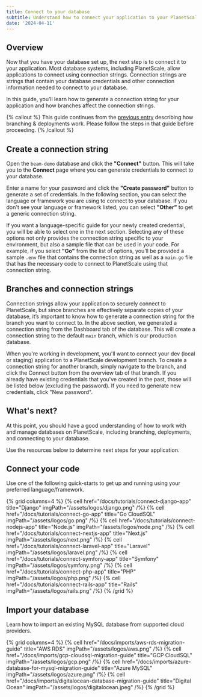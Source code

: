 ```yaml
---
title: Connect to your database
subtitle: Understand how to connect your application to your PlanetScale database.
date: '2024-04-11'
---
```


## Overview

Now that you have your database set up, the next step is to connect it to your application. Most database systems, including PlanetScale, allow applications to connect using connection strings. Connection strings are strings that contain your database credentials and other connection information needed to connect to your database.

In this guide, you’ll learn how to generate a connection string for your application and how branches affect the connection strings.

{% callout %}
This guide continues from the [previous entry](/docs/onboarding/branching-and-deploy-requests) describing how branching & deployments work. Please follow the steps in that guide before proceeding.
{% /callout %}

## Create a connection string

Open the `beam-demo` database and click the **"Connect"** button. This will take you to the **Connect** page where you can generate credentials to connect to your database.

Enter a name for your password and click the **"Create password"** button to generate a set of credentials. In the
following section, you can select the language or framework you are using to connect to your database. If you don't see your language or framework listed, you can select **"Other"** to get a generic connection string.

If you want a language-specific guide for your newly created credential, you will be able to select one in the next section. Selecting any of these options not only provides the connection string specific to your environment, but also a sample file that can be used in your code. For example, if you select **"Go"** from the list of options, you’ll be provided a sample `.env` file that contains the connection string as well as a `main.go` file that has the necessary code to connect to PlanetScale using that connection string.

## Branches and connection strings

Connection strings allow your application to securely connect to PlanetScale, but since branches are effectively separate copies of your database, it’s important to know how to generate a connection string for the branch you want to connect to. In the above section, we generated a connection string from the Dashboard tab of the database. This will create a connection string to the default `main` branch, which is our production database.

When you're working in development, you'll want to connect your dev (local or staging) application to a PlanetScale development branch. To create a connection string for another branch, simply navigate to the branch, and click the Connect button from the overview tab of that branch. If you already have existing credentials that you've created in the past, those will be listed below (excluding the password). If you need to generate new credentials, click "New password".

## What's next?

At this point, you should have a good understanding of how to work with and manage databases on PlanetScale, including branching, deployments, and connecting to your database.

Use the resources below to determine next steps for your application.

## Connect your code

Use one of the following quick-starts to get up and running using your preferred language/framework.

{% grid columns=4 %}
{% cell href="/docs/tutorials/connect-django-app" title="Django" imgPath="/assets/logos/django.png" /%}
{% cell href="/docs/tutorials/connect-go-app" title="Go CloudSQL" imgPath="/assets/logos/go.png" /%}
{% cell href="/docs/tutorials/connect-nodejs-app" title="Node.js" imgPath="/assets/logos/node.png" /%}
{% cell href="/docs/tutorials/connect-nextjs-app" title="Next.js" imgPath="/assets/logos/next.png" /%}
{% cell href="/docs/tutorials/connect-laravel-app" title="Laravel" imgPath="/assets/logos/laravel.png" /%}
{% cell href="/docs/tutorials/connect-symfony-app" title="Symfony" imgPath="/assets/logos/symfony.png" /%}
{% cell href="/docs/tutorials/connect-php-app" title="PHP" imgPath="/assets/logos/php.png" /%}
{% cell href="/docs/tutorials/connect-rails-app" title="Rails" imgPath="/assets/logos/rails.png" /%}
{% /grid %}

## Import your database

Learn how to import an existing MySQL database from supported cloud providers.

{% grid columns=4 %}
{% cell href="/docs/imports/aws-rds-migration-guide" title="AWS RDS" imgPath="/assets/logos/aws.png" /%}
{% cell href="/docs/imports/gcp-cloudsql-migration-guide" title="GCP CloudSQL" imgPath="/assets/logos/gcp.png" /%}
{% cell href="/docs/imports/azure-database-for-mysql-migration-guide" title="Azure MySQL" imgPath="/assets/logos/azure.png" /%}
{% cell href="/docs/imports/digitalocean-database-migration-guide" title="Digital Ocean" imgPath="/assets/logos/digitalocean.jpeg" /%}
{% /grid %}
